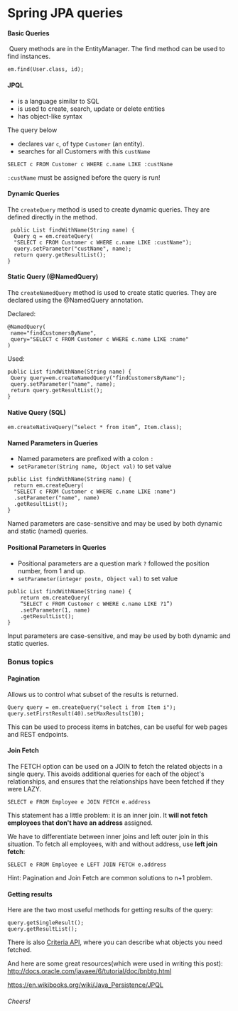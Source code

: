 # Spring JPA queries

#### Basic Queries

 Query methods are in the EntityManager.
The find method can be used to find instances.

```
em.find(User.class, id);
```

#### JPQL

* is a language similar to SQL
* is used to create, search, update or delete entities
* has object-like syntax

The query below

* declares var `c`, of type `Customer` (an entity).
* searches for all Customers with this `custName`


```
SELECT c FROM Customer c WHERE c.name LIKE :custName
```

`:custName` must be assigned before the query is run!

#### Dynamic Queries

The `createQuery` method is used to create dynamic queries.
They are defined directly in the method.

```
 public List findWithName(String name) {
  Query q = em.createQuery(
  "SELECT c FROM Customer c WHERE c.name LIKE :custName");
  query.setParameter("custName", name);
  return query.getResultList();
}
```

#### Static Query (@NamedQuery)

The `createNamedQuery` method is used to create static queries.
They are declared using the @NamedQuery annotation.

Declared:
```
@NamedQuery( 
 name="findCustomersByName", 
 query="SELECT c FROM Customer c WHERE c.name LIKE :name"
)
```
Used:
```
public List findWithName(String name) { 
 Query query=em.createNamedQuery("findCustomersByName");
 query.setParameter("name", name); 
 return query.getResultList();
}
```

#### Native Query (SQL)

```
em.createNativeQuery(“select * from item”, Item.class);
```

#### Named Parameters in Queries

* Named parameters are prefixed with a colon `:`
* `setParameter(String name, Object val)` to set value

```
public List findWithName(String name) {
  return em.createQuery(
  "SELECT c FROM Customer c WHERE c.name LIKE :name")
  .setParameter("name", name)
  .getResultList();
}
```

Named parameters are case-sensitive and may be used by both dynamic and static (named) queries.

#### Positional Parameters in Queries

* Positional parameters are a question mark `?` followed the position number, from 1 and up.
* `setParameter(integer postn, Object val)` to set value

```
public List findWithName(String name) {
    return em.createQuery(
    “SELECT c FROM Customer c WHERE c.name LIKE ?1”)
    .setParameter(1, name)
    .getResultList();
}
```

Input parameters are case-sensitive, and may be used by both dynamic and static queries.

### Bonus topics

#### Pagination

Allows us to control what subset of the results is returned.

```
Query query = em.createQuery("select i from Item i");
query.setFirstResult(40).setMaxResults(10);
```

This can be used to process items in batches, can be useful for web pages and REST endpoints.


#### Join Fetch

The FETCH option can be used on a JOIN to fetch the related objects in a single query. This avoids additional queries for each of the object's relationships, and ensures that the relationships have been fetched if they were LAZY.

```
SELECT e FROM Employee e JOIN FETCH e.address
```
This statement has a little problem: it is an inner join. It **will not fetch employees that don't have an address** assigned.

We have to differentiate between inner joins and left outer join in this situation.
To fetch all employees, with and without address, use **left join fetch**:

```
SELECT e FROM Employee e LEFT JOIN FETCH e.address
```

Hint:
Pagination and Join Fetch are common solutions to n+1 problem.

#### Getting results

Here are the two most useful methods for getting results of the query:

```
query.getSingleResult();
query.getResultList();
```

There is also [Criteria API](http://docs.oracle.com/javaee/6/api/javax/persistence/criteria/CriteriaQuery.html), where you can describe what objects you need fetched.

And here are some great resources(which were used in writing this post):
http://docs.oracle.com/javaee/6/tutorial/doc/bnbtg.html

https://en.wikibooks.org/wiki/Java_Persistence/JPQL

###### Cheers!

